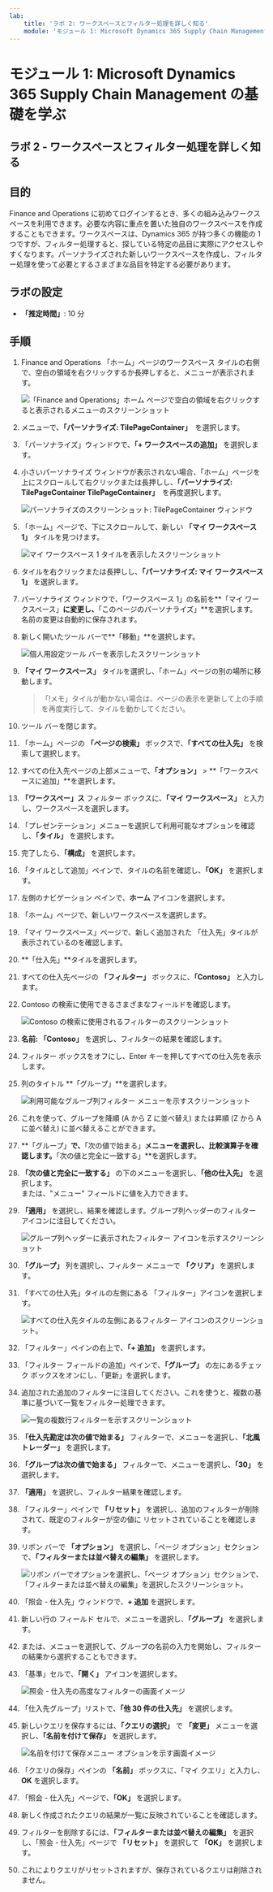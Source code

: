 ```yaml
---
lab:
    title: 'ラボ 2: ワークスペースとフィルター処理を詳しく知る'
    module: 'モジュール 1: Microsoft Dynamics 365 Supply Chain Management の基礎を学ぶ'
---
```


# モジュール 1: Microsoft Dynamics 365 Supply Chain Management の基礎を学ぶ

## ラボ 2 - ワークスペースとフィルター処理を詳しく知る

## 目的

Finance and Operations に初めてログインするとき、多くの組み込みワークスペースを利用できます。必要な内容に重点を置いた独自のワークスペースを作成することもできます。ワークスペースは、Dynamics 365 が持つ多くの機能の 1 つですが、フィルター処理すると、探している特定の品目に実際にアクセスしやすくなります。パーソナライズされた新しいワークスペースを作成し、フィルター処理を使って必要とするさまざまな品目を特定する必要があります。

## ラボの設定

   - **「推定時間」**: 10 分

## 手順

1. Finance and Operations 「ホーム」ページのワークスペース タイルの右側で、空白の領域を右クリックするか長押しすると、メニューが表示されます。

    ![「Finance and Operations」ホーム ページで空白の領域を右クリックすると表示されるメニューのスクリーンショット](./media/m1-common-home-page-right-click-personalize.png)

1. メニューで、**「パーソナライズ: TilePageContainer」**　を選択します。

1. 「パーソナライズ」ウィンドウで、**「+ ワークスペースの追加」** を選択します。

1. 小さいパーソナライズ ウィンドウが表示されない場合、「ホーム」ページを上にスクロールして右クリックまたは長押しし、**「パーソナライズ: TilePageContainer TilePageContainer」**　を再度選択します。

    ![パーソナライズのスクリーンショット: TilePageContainer ウィンドウ](./media/m1-common-home-page-right-click-personalize-window.png)

1. 「ホーム」ページで、下にスクロールして、新しい **「マイ ワークスペース 1」** タイルを見つけます。

    ![マイ ワークスペース 1 タイルを表示したスクリーンショット](./media/m1-common-home-page-my-workspace-1.png)

1. タイルを右クリックまたは長押しし、**「パーソナライズ: マイ ワークスペース 1」** を選択します。

1. パーソナライズ ウィンドウで、「ワークスペース 1」の名前を**「マイ ワークスペース」**に変更し、**「このページのパーソナライズ」**を選択します。  
    名前の変更は自動的に保存されます。

1. 新しく開いたツール バーで**「移動」**を選択します。

    ![個人用設定ツール バーを表示したスクリーンショット](./media/m1-common-personize-this-page-toolbar.png)

1. **「マイ ワークスペース」** タイルを選択し、「ホーム」ページの別の場所に移動します。

    >「!メモ」タイルが動かない場合は、ページの表示を更新して上の手順を再度実行して、タイルを動かしてください。

1. ツール バーを閉じます。

1. 「ホーム」ページの **「ページの検索」** ボックスで、**「すべての仕入先」** を検索して選択します。

1. すべての仕入先ページの上部メニューで、**「オプション」** > **「ワークスペースに追加」**を選択します。

1. **「ワークスペー」ス** フィルター ボックスに、**「マイ ワークスペース」** と入力し、ワークスペースを選択します。

1. 「プレゼンテーション」メニューを選択して利用可能なオプションを確認し、**「タイル」** を選択します。

1. 完了したら、**「構成」** を選択します。

1. 「タイルとして追加」ペインで、タイルの名前を確認し、**「OK」** を選択します。

1. 左側のナビゲーション ペインで、**ホーム** アイコンを選択します。

1. 「ホーム」ページで、新しいワークスペースを選択します。

1. 「マイ ワークスペース」ページで、新しく追加された 「仕入先」タイルが表示されているのを確認します。

1. **「仕入先」**タイルを選択します。

1. すべての仕入先ページの **「フィルター」** ボックスに、**「Contoso」** と入力します。

1. Contoso の検索に使用できるさまざまなフィールドを確認します。

    ![Contoso の検索に使用されるフィルターのスクリーンショット](./media/m1-common-filter-vendor-contoso.png)

1. **名前: 「Contoso」** を選択し、フィルターの結果を確認します。

1. フィルター ボックスをオフにし、Enter キーを押してすべての仕入先を表示します。

1. 列のタイトル **「グループ」**を選択します。

    ![利用可能なグループ列フィルター メニューを示すスクリーンショット](./media/m1-common-filter-group-column.png)

1. これを使って、グループを降順 (A から Z に並べ替え) または昇順 (Z から A に並べ替え) に並べ替えることができます。

1. **「グループ」**で、**「次の値で始まる」**メニューを選択し、比較演算子を確認します。**「次の値と完全に一致する」**を選択します。

1. **「次の値と完全に一致する」** の下のメニューを選択し、**「他の仕入先」** を選択します。  
    または、"メニュー" フィールドに値を入力できます。

1. **「適用」** を選択し、結果を確認します。グループ列ヘッダーのフィルター アイコンに注目してください。

    ![グループ列ヘッダーに表示されたフィルター アイコンを示すスクリーンショット](./media/m1-common-group-column-filter.png)

1. **「グループ」** 列を選択し、フィルター メニューで **「クリア」** を選択します。

1. 「すべての仕入先」タイルの左側にある 「フィルター」アイコンを選択します。

    ![すべての仕入先タイルの左側にあるフィルター アイコンのスクリーンショット。](./media/m1-common-all-vendors-page-filter.png)

1. 「フィルター」ペインの右上で、**「+ 追加」** を選択します。

1. 「フィルター フィールドの追加」ペインで、**「グループ」** の左にあるチェック ボックスをオンにし、「更新」を選択します。

1. 追加された追加のフィルターに注目してください。これを使うと、複数の基準に基づいて一覧をフィルター処理できます。

    ![一覧の複数行フィルターを示すスクリーンショット](./media/m1-common-multi-line-filter.png)

1. **「仕入先勘定は次の値で始まる」** フィルターで、メニューを選択し、**「北風トレーダー」** を選択します。

1. **「グループは次の値で始まる」** フィルターで、メニューを選択し、**「30」** を選択します。

1. **「適用」** を選択し、フィルター結果を確認します。

1. 「フィルター」ペインで **「リセット」** を選択し、追加のフィルターが削除されて、既定のフィルターが空の値に リセットされていることを確認します。

1. リボン バーで **「オプション」** を選択し、「ページ オプション」セクションで、**「フィルターまたは並べ替えの編集」** を選択します。

    ![リボン バーでオプションを選択し、「ページ オプション」セクションで、「フィルターまたは並べ替えの編集」を選択したスクリーンショット。](./media/m1-common-advanced-filter-sort-ribbon.png)

1. 「照会 - 仕入先」ウィンドウで、**+ 追加** を選択します。

1. 新しい行の フィールド セルで、メニューを選択し、**「グループ」** を選択します。

1. または、メニューを選択して、グループの名前の入力を開始し、フィルターの結果から選択することもできます。

1. 「基準」セルで、**「開く」** アイコンを選択します。

    ![照会 - 仕入先の高度なフィルターの画面イメージ](./media/m1-common-inquire-vendor-advanced-filter.png)

1. 「仕入先グループ」リストで、**「他 30 件の仕入先」** を選択します。

1. 新しいクエリを保存するには、**「クエリの選択」** で **「変更」** メニューを選択し、**「名前を付けて保存」** を選択します。

    ![名前を付けて保存メニュー オプションを示す画面イメージ](./media/m1-common-inquiry-vendors-advanced-filter-save-as.png)

1. 「クエリの保存」ペインの **「名前」** ボックスに、「マイ クエリ」と入力し、**OK** を選択します。

1. 「照会 - 仕入先」ページで、**「OK」** を選択します。

1. 新しく作成されたクエリの結果が一覧に反映されていることを確認します。

1. フィルターを削除するには、**「フィルターまたは並べ替えの編集」** を選択し、「照会 - 仕入先」ページで **「リセット」** を選択して **「OK」** を選択します。

1. これによりクエリがリセットされますが、保存されているクエリは削除されません。
